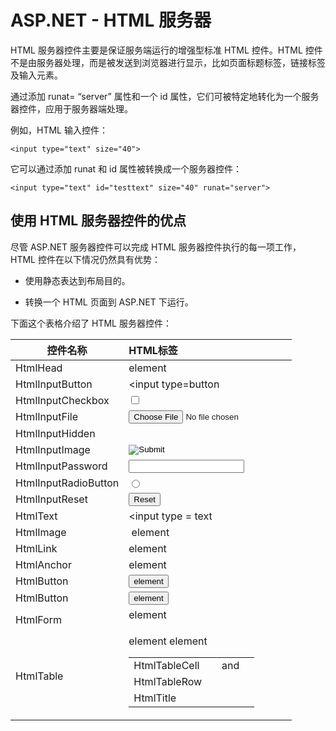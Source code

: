 # ASP.NET - HTML 服务器

HTML 服务器控件主要是保证服务端运行的增强型标准 HTML 控件。HTML 控件不是由服务器处理，而是被发送到浏览器进行显示，比如页面标题标签，链接标签及输入元素。

通过添加 runat= “server” 属性和一个 id 属性，它们可被特定地转化为一个服务器控件，应用于服务器端处理。

例如，HTML 输入控件：

```
<input type="text" size="40">
```

它可以通过添加 runat 和 id 属性被转换成一个服务器控件：

```
<input type="text" id="testtext" size="40" runat="server">
```

## 使用 HTML 服务器控件的优点

尽管 ASP.NET 服务器控件可以完成 HTML 服务器控件执行的每一项工作，HTML 控件在以下情况仍然具有优势：

- 使用静态表达到布局目的。

- 转换一个 HTML 页面到 ASP.NET 下运行。

下面这个表格介绍了 HTML 服务器控件：

|控件名称|HTML标签|
|--------|:-------|
|HtmlHead| <head>element|
|HtmlInputButton|<input type=button|submit|reset>|
|HtmlInputCheckbox|<input type=checkbox>|
|HtmlInputFile|<input type = file>|
|HtmlInputHidden|<input type = hidden>|
|HtmlInputImage|<input type = image>|
|HtmlInputPassword|<input type = password>|
|HtmlInputRadioButton|<input type = radio>|
|HtmlInputReset|<input type = reset>|
|HtmlText|<input type = text|password>|
|HtmlImage|<img> element|
|HtmlLink|<link> element|
|HtmlAnchor|<a> element|
|HtmlButton|<button> element|
|HtmlButton|<button> element|
|HtmlForm|<form> element|
|HtmlTable|<table> element|
|HtmlTableCell|<td> and <th>|
|HtmlTableRow|<tr> element|
|HtmlTitle|<title> element|
|HtmlSelect|<select&t; element|
|HtmlGenericControl|未列出的所有 HTML 控件|

## 实例

以下实例使用了基本的 HTML 表格进行布局。它使用了用于从用户获得输入诸如姓名，地址，城市，州等的框，还有一个按钮控件，该控件被点击后能够获取该表最后一行中显示的用户数据。

页面在设计视图中应如下所示：

![image](images/asp.net_server_controls.jpg)

内容页面的代码表明了 HTML 表格元素进行布局的应用。

```
<%@ Page Language="C#" AutoEventWireup="true" CodeBehind="Default.aspx.cs" Inherits="htmlserver._Default" %>

<!DOCTYPE html PUBLIC "-//W3C//DTD XHTML 1.0 Transitional//EN" "http://www.w3.org/TR/xhtml1/DTD/xhtml1-transitional.dtd">

<html xmlns="http://www.w3.org/1999/xhtml" >

   <head runat="server">
      <title>Untitled Page</title>
      
      <style type="text/css">
         .style1
         {  
            width: 156px;
         }
         .style2
         {
            width: 332px;
         }
      </style>
      
   </head>
   
   <body>
      <form id="form1" runat="server">
         <div>
            <table style="width: 54%;">
               <tr>
                  <td class="style1">Name:</td>
                  <td class="style2">
                     <asp:TextBox ID="txtname" runat="server"  style="width:230px">
                     </asp:TextBox>
                  </td>
               </tr>
				
               <tr>
                  <td class="style1">Street</td>
                  <td class="style2">
                     <asp:TextBox ID="txtstreet" runat="server"  style="width:230px">
                     </asp:TextBox>
                  </td>
               </tr>
				
               <tr>
                  <td class="style1">City</td>
                  <td class="style2">
                     <asp:TextBox ID="txtcity" runat="server"  style="width:230px">
                     </asp:TextBox>
                  </td>
               </tr>
				
               <tr>
                  <td class="style1">State</td>
                  <td class="style2">
                     <asp:TextBox ID="txtstate" runat="server" style="width:230px">
                     </asp:TextBox>
                  </td>
               </tr>
				
               <tr>
                  <td class="style1"> </td>
                  <td class="style2"></td>
               </tr>
				
               <tr>
                  <td class="style1"></td>
                  <td ID="displayrow" runat ="server" class="style2">
                  </td>
               </tr>
            </table>
            
         </div>
         <asp:Button ID="Button1" runat="server" onclick="Button1_Click" Text="Click" />
      </form>
   </body>
</html>
```

按钮控件的后台代码为：

```
protected void Button1_Click(object sender, EventArgs e)
{
   string str = "";
   str += txtname.Text + "<br />";
   str += txtstreet.Text + "<br />";
   str += txtcity.Text + "<br />";
   str += txtstate.Text + "<br />";
   displayrow.InnerHtml = str;
}
```

观察以下陈述：

- 标准 HTML 标签已被使用进行页面布局。
- HTML 表格的最后一行用于数据显示。它需要服务器端进行加工，因此为其添加 ID 属性和 runat 属性。

